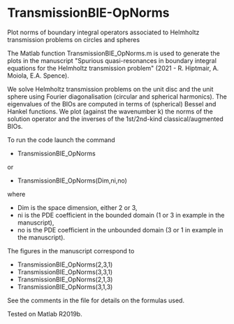 # TransmissionBIE-OpNorms
Plot norms of boundary integral operators associated to Helmholtz transmission problems on circles and spheres

The Matlab function   TransmissionBIE_OpNorms.m   is used to generate the plots in the manuscript
"Spurious quasi-resonances in boundary integral equations for the Helmholtz transmission problem" (2021 - R. Hiptmair, A. Moiola, E.A. Spence).

We solve Helmholtz transmission problems on the unit disc and the unit sphere using Fourier diagonalisation (circular and spherical harmonics).
The eigenvalues of the BIOs are computed in terms of (spherical) Bessel and Hankel functions.
We plot (against the wavenumber k) the norms of the solution operator and the inverses of the 1st/2nd-kind classical/augmented BIOs.

To run the code launch the command 
*  TransmissionBIE_OpNorms

or
*  TransmissionBIE_OpNorms(Dim,ni,no)

where
*  Dim 	is the space dimension, either 2 or 3, 
*  ni	is the PDE coefficient in the bounded domain (1 or 3 in example in the manuscript),  
*  no is the PDE coefficient in the unbounded domain (3 or 1 in example in the manuscript).
  
The figures in the manuscript correspond to 
*  TransmissionBIE_OpNorms(2,3,1)
*  TransmissionBIE_OpNorms(3,3,1)
*  TransmissionBIE_OpNorms(2,1,3)
*  TransmissionBIE_OpNorms(3,1,3)
  
See the comments in the file for details on the formulas used. 
  
Tested on Matlab R2019b.

